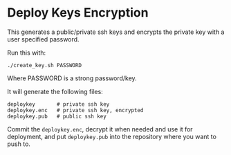 # Deploy Keys Encryption

This generates a public/private ssh keys and encrypts the private key with a
user specified password.

Run this with:

	./create_key.sh PASSWORD

Where PASSWORD is a strong password/key.

It will generate the following files:

	deploykey       # private ssh key
	deploykey.enc   # private ssh key, encrypted
	deploykey.pub   # public ssh key

Commit the `deploykey.enc`, decrypt it when needed and use it for deployment,
and put `deploykey.pub` into the repository where you want to push to.
